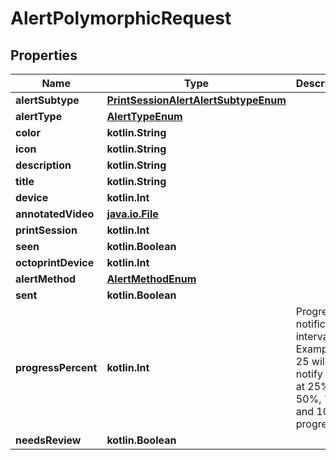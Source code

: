 
# AlertPolymorphicRequest

## Properties
Name | Type | Description | Notes
------------ | ------------- | ------------- | -------------
**alertSubtype** | [**PrintSessionAlertAlertSubtypeEnum**](PrintSessionAlertAlertSubtypeEnum.md) |  | 
**alertType** | [**AlertTypeEnum**](AlertTypeEnum.md) |  | 
**color** | **kotlin.String** |  | 
**icon** | **kotlin.String** |  | 
**description** | **kotlin.String** |  | 
**title** | **kotlin.String** |  | 
**device** | **kotlin.Int** |  | 
**annotatedVideo** | [**java.io.File**](java.io.File.md) |  | 
**printSession** | **kotlin.Int** |  | 
**seen** | **kotlin.Boolean** |  |  [optional]
**octoprintDevice** | **kotlin.Int** |  |  [optional]
**alertMethod** | [**AlertMethodEnum**](AlertMethodEnum.md) |  |  [optional]
**sent** | **kotlin.Boolean** |  |  [optional]
**progressPercent** | **kotlin.Int** | Progress notification interval. Example: 25 will notify you at 25%, 50%, 75%, and 100% progress |  [optional]
**needsReview** | **kotlin.Boolean** |  |  [optional]



